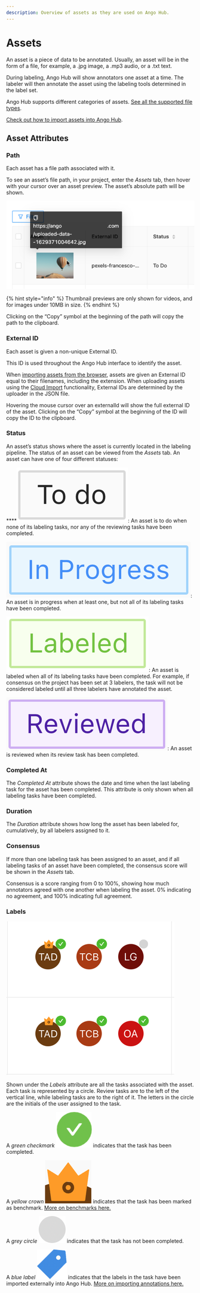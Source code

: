```yaml
---
description: Overview of assets as they are used on Ango Hub.
---
```


# Assets

An asset is a piece of data to be annotated. Usually, an asset will be in the form of a file, for example, a .jpg image, a .mp3 audio, or a .txt text.

During labeling, Ango Hub will show annotators one asset at a time. The labeler will then annotate the asset using the labeling tools determined in the label set.

Ango Hub supports different categories of assets. [See all the supported file types](../data/importing-assets/supported-asset-file-types.md).

[Check out how to import assets into Ango Hub](../data/importing-assets/).

## Asset Attributes <a href="#asset-attributes" id="asset-attributes"></a>

### Path <a href="#path" id="path"></a>

Each asset has a file path associated with it.

To see an asset’s file path, in your project, enter the _Assets_ tab, then hover with your cursor over an asset preview. The asset’s absolute path will be shown.

![](<../.gitbook/assets/image (167).png>)

{% hint style="info" %}
Thumbnail previews are only shown for videos, and for images under 10MB in size.
{% endhint %}

Clicking on the “Copy” symbol at the beginning of the path will copy the path to the clipboard.

### External ID <a href="#external-id" id="external-id"></a>

Each asset is given a non-unique External ID.

This ID is used throughout the Ango Hub interface to identify the asset.

When [importing assets from the browser](../data/importing-assets/asset-browser-import.md), assets are given an External ID equal to their filenames, including the extension. When uploading assets using the [Cloud Import](../data/importing-assets/asset-cloud-import.md) functionality, External IDs are determined by the uploader in the JSON file.

Hovering the mouse cursor over an externalId will show the full external ID of the asset. Clicking on the “Copy” symbol at the beginning of the ID will copy the ID to the clipboard.

### Status <a href="#status" id="status"></a>

An asset’s status shows where the asset is currently located in the labeling pipeline. The status of an asset can be viewed from the _Assets_ tab. An asset can have one of four different statuses:

****<img src="../.gitbook/assets/image (465).png" alt="" data-size="line">: An asset is to do when none of its labeling tasks, nor any of the reviewing tasks have been completed.

<img src="../.gitbook/assets/image (213).png" alt="" data-size="line">: An asset is in progress when at least one, but not all of its labeling tasks have been completed.

<img src="../.gitbook/assets/image (148).png" alt="" data-size="line">: An asset is labeled when all of its labeling tasks have been completed. For example, if consensus on the project has been set at 3 labelers, the task will not be considered labeled until all three labelers have annotated the asset.

<img src="../.gitbook/assets/image (199).png" alt="" data-size="line">: An asset is reviewed when its review task has been completed.

### Completed At <a href="#completed-at" id="completed-at"></a>

The _Completed At_ attribute shows the date and time when the last labeling task for the asset has been completed. This attribute is only shown when all labeling tasks have been completed.

### Duration <a href="#duration" id="duration"></a>

The _Duration_ attribute shows how long the asset has been labeled for, cumulatively, by all labelers assigned to it.

### Consensus <a href="#consensus" id="consensus"></a>

If more than one labeling task has been assigned to an asset, and if all labeling tasks of an asset have been completed, the consensus score will be shown in the _Assets_ tab.

Consensus is a score ranging from 0 to 100%, showing how much annotators agreed with one another when labeling the asset. 0% indicating no agreement, and 100% indicating full agreement.

### Labels <a href="#labels" id="labels"></a>

![](<../.gitbook/assets/image (473).png>)

Shown under the _Labels_ attribute are all the tasks associated with the asset. Each task is represented by a circle. Review tasks are to the left of the vertical line, while labeling tasks are to the right of it. The letters in the circle are the initials of the user assigned to the task.

A _green checkmark_ <img src="../.gitbook/assets/image (179).png" alt="" data-size="line"> indicates that the task has been completed.

A _yellow crown_ <img src="../.gitbook/assets/image (292).png" alt="" data-size="line"> indicates that the task has been marked as benchmark. [More on benchmarks here.](benchmarks.md)

A _grey circle_ <img src="../.gitbook/assets/image (229).png" alt="" data-size="line"> indicates that the task has not been completed.

A _blue label_ <img src="../.gitbook/assets/image (256).png" alt="" data-size="line"> indicates that the labels in the task have been imported externally into Ango Hub. [More on importing annotations here.](../data/importing-and-exporting-annotations/importing-annotations/)
